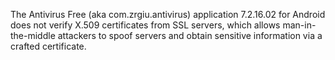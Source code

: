The Antivirus Free (aka com.zrgiu.antivirus) application 7.2.16.02 for Android does not verify X.509 certificates from SSL servers, which allows man-in-the-middle attackers to spoof servers and obtain sensitive information via a crafted certificate.